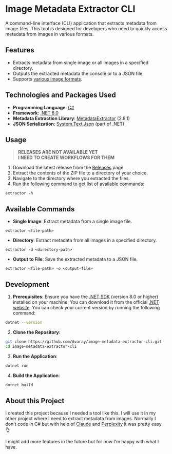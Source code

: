 # Image Metadata Extractor CLI

A command-line interface (CLI) application that extracts metadata from image files. This tool is designed for developers who need to quickly access metadata from images in various formats.

## Features

- Extracts metadata from single image or all images in a specified directory.
- Outputs the extracted metadata the console or to a JSON file.
- Supports [various image formats](https://github.com/drewnoakes/metadata-extractor-dotnet?tab=readme-ov-file#features).

## Technologies and Packages Used

- **Programming Language**: [C#](https://dotnet.microsoft.com/en-us/languages/csharp)
- **Framework**: [.NET 8.0](https://dotnet.microsoft.com/en-us/download/dotnet/8.0)
- **Metadata Extraction Library**: [MetadataExtractor](https://github.com/drewnoakes/metadata-extractor-dotnet) (2.8.1)
- **JSON Serialization**: [System.Text.Json](https://learn.microsoft.com/en-us/dotnet/standard/serialization/system-text-json/how-to) (part of .NET)

## Usage

> **RELEASES ARE NOT AVAILABLE YET**  
> **I NEED TO CREATE WORKFLOWS FOR THEM**

1. Download the latest release from the [Releases](https://github.com/Avaray/metadata-extractor-cli/releases) page.
2. Extract the contents of the ZIP file to a directory of your choice.
3. Navigate to the directory where you extracted the files.
4. Run the following command to get list of available commands:

```
extractor -h
```

## Available Commands

- **Single Image**: Extract metadata from a single image file.

```
extractor <file-path>
```

- **Directory**: Extract metadata from all images in a specified directory.

```
extractor -d <directory-path>
```

- **Output to File**: Save the extracted metadata to a JSON file.

```
extractor <file-path> -o <output-file>
```

## Development

1. **Prerequisites**: Ensure you have the [.NET SDK](https://dotnet.microsoft.com/en-us/download/dotnet/8.0) (version 8.0 or higher) installed on your machine. You can download it from the official [.NET website](https://dotnet.microsoft.com/download). You can check your current version by running the following command:

```bash
dotnet --version
```

2. **Clone the Repository**:

```bash
git clone https://github.com/Avaray/image-metadata-extractor-cli.git
cd image-metadata-extractor-cli
```

3. **Run the Application**:

```bash
dotnet run
```

4. **Build the Application**:

```bash
dotnet build
```

## About this Project

I created this project because I needed a tool like this. I will use it in my other project where I need to extract metadata from images. Normally I don't code in C# but with help of [Claude](https://claude.ai/) and [Perplexity](https://www.perplexity.ai/) it was pretty easy 👌

I might add more features in the future but for now I'm happy with what I have.
